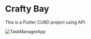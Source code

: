 # Crafty Bay

This is a Flutter CURD project using API.

![TaskManagerApp](https://github.com/user-attachments/assets/4a38e586-fa53-4ade-bb4d-58a49e6c865f)

